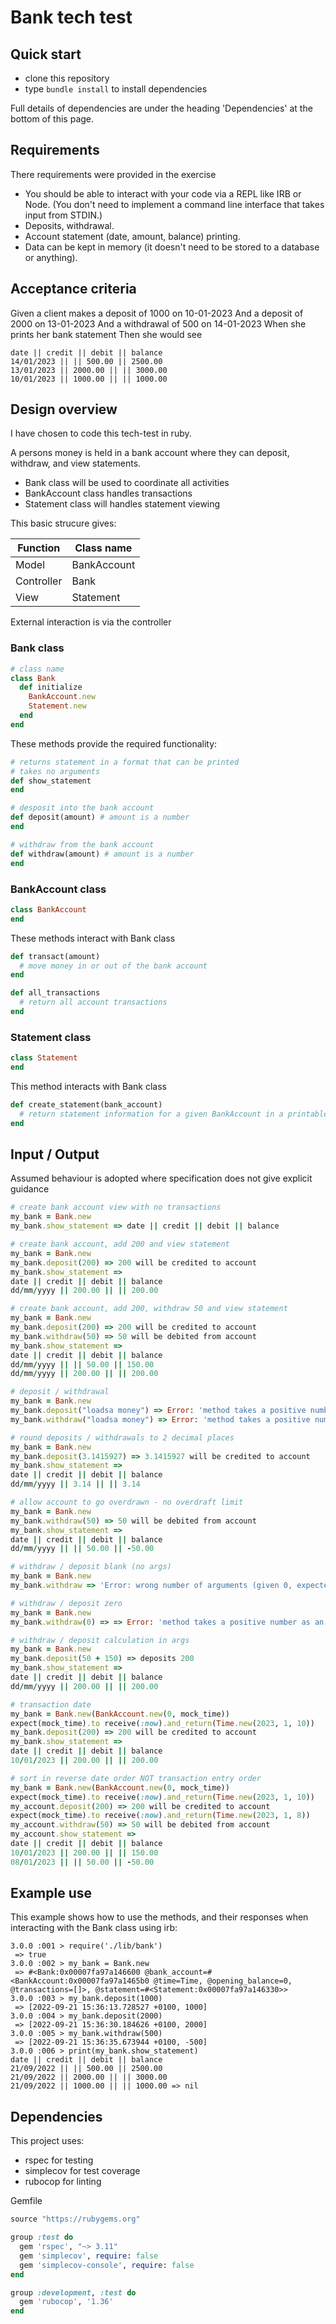 # Bank tech test

## Quick start

* clone this repository
* type `bundle install` to install dependencies

Full details of dependencies are under the heading 'Dependencies' at the bottom of this page.

## Requirements

There requirements were provided in the exercise

* You should be able to interact with your code via a REPL like IRB or Node. (You don't need to implement a command line interface that takes input from STDIN.)
* Deposits, withdrawal.
* Account statement (date, amount, balance) printing.
* Data can be kept in memory (it doesn't need to be stored to a database or anything).

## Acceptance criteria

Given a client makes a deposit of 1000 on 10-01-2023
And a deposit of 2000 on 13-01-2023
And a withdrawal of 500 on 14-01-2023
When she prints her bank statement
Then she would see

``` 
date || credit || debit || balance
14/01/2023 || || 500.00 || 2500.00
13/01/2023 || 2000.00 || || 3000.00
10/01/2023 || 1000.00 || || 1000.00
```

## Design overview

I have chosen to code this tech-test in ruby.

A persons money is held in a bank account where they can deposit, withdraw, and view statements.

* Bank class will be used to coordinate all activities 
* BankAccount class handles transactions
* Statement class will handles statement viewing

This basic strucure gives:

| Function   | Class name  |
| ---------- | ----------- |
| Model      | BankAccount |
| Controller | Bank        |
| View       | Statement   |

External interaction is via the controller

### Bank class

```ruby
# class name
class Bank
  def initialize
    BankAccount.new
    Statement.new
  end
end
```

These methods provide the required functionality:

```ruby
# returns statement in a format that can be printed
# takes no arguments
def show_statement
end

# desposit into the bank account
def deposit(amount) # amount is a number
end

# withdraw from the bank account
def withdraw(amount) # amount is a number
end
```

### BankAccount class

```ruby
class BankAccount
end
```

These methods interact with Bank class

```ruby
def transact(amount)
  # move money in or out of the bank account
end

def all_transactions
  # return all account transactions
end
```

### Statement class

```ruby
class Statement
end
```

This method interacts with Bank class

```ruby
def create_statement(bank_account)
  # return statement information for a given BankAccount in a printable format
end
```

## Input / Output 

Assumed behaviour is adopted where specification does not give explicit guidance

```ruby
# create bank account view with no transactions
my_bank = Bank.new
my_bank.show_statement => date || credit || debit || balance

# create bank account, add 200 and view statement
my_bank = Bank.new
my_bank.deposit(200) => 200 will be credited to account
my_bank.show_statement =>
date || credit || debit || balance
dd/mm/yyyy || 200.00 || || 200.00

# create bank account, add 200, withdraw 50 and view statement
my_bank = Bank.new
my_bank.deposit(200) => 200 will be credited to account
my_bank.withdraw(50) => 50 will be debited from account
my_bank.show_statement =>
date || credit || debit || balance
dd/mm/yyyy || || 50.00 || 150.00
dd/mm/yyyy || 200.00 || || 200.00

# deposit / withdrawal
my_bank = Bank.new
my_bank.deposit("loadsa money") => Error: 'method takes a positive number as an argument'
my_bank.withdraw("loadsa money") => Error: 'method takes a positive number as an argument'

# round deposits / withdrawals to 2 decimal places
my_bank = Bank.new
my_bank.deposit(3.1415927) => 3.1415927 will be credited to account
my_bank.show_statement =>
date || credit || debit || balance
dd/mm/yyyy || 3.14 || || 3.14

# allow account to go overdrawn - no overdraft limit
my_bank = Bank.new
my_bank.withdraw(50) => 50 will be debited from account
my_bank.show_statement =>
date || credit || debit || balance
dd/mm/yyyy || || 50.00 || -50.00

# withdraw / deposit blank (no args)
my_bank = Bank.new
my_bank.withdraw => 'Error: wrong number of arguments (given 0, expected 1)'

# withdraw / deposit zero
my_bank = Bank.new
my_bank.withdraw(0) => => Error: 'method takes a positive number as an argument'

# withdraw / deposit calculation in args
my_bank = Bank.new
my_bank.deposit(50 + 150) => deposits 200
my_bank.show_statement =>
date || credit || debit || balance
dd/mm/yyyy || 200.00 || || 200.00

# transaction date
my_bank = Bank.new(BankAccount.new(0, mock_time))
expect(mock_time).to receive(:now).and_return(Time.new(2023, 1, 10))
my_bank.deposit(200) => 200 will be credited to account
my_bank.show_statement =>
date || credit || debit || balance
10/01/2023 || 200.00 || || 200.00

# sort in reverse date order NOT transaction entry order
my_bank = Bank.new(BankAccount.new(0, mock_time))
expect(mock_time).to receive(:now).and_return(Time.new(2023, 1, 10))
my_account.deposit(200) => 200 will be credited to account
expect(mock_time).to receive(:now).and_return(Time.new(2023, 1, 8))
my_account.withdraw(50) => 50 will be debited from account
my_account.show_statement =>
date || credit || debit || balance
10/01/2023 || 200.00 || || 150.00
08/01/2023 || || 50.00 || -50.00
```

## Example use

This example shows how to use the methods, and their responses when interacting with the Bank class using irb:

```irb
3.0.0 :001 > require('./lib/bank')
 => true 
3.0.0 :002 > my_bank = Bank.new
 => #<Bank:0x00007fa97a146600 @bank_account=#<BankAccount:0x00007fa97a1465b0 @time=Time, @opening_balance=0, @transactions=[]>, @statement=#<Statement:0x00007fa97a146330>> 
3.0.0 :003 > my_bank.deposit(1000)
 => [2022-09-21 15:36:13.728527 +0100, 1000] 
3.0.0 :004 > my_bank.deposit(2000)
 => [2022-09-21 15:36:30.184626 +0100, 2000] 
3.0.0 :005 > my_bank.withdraw(500)
 => [2022-09-21 15:36:35.673944 +0100, -500] 
3.0.0 :006 > print(my_bank.show_statement)
date || credit || debit || balance
21/09/2022 || || 500.00 || 2500.00
21/09/2022 || 2000.00 || || 3000.00
21/09/2022 || 1000.00 || || 1000.00 => nil
```

## Dependencies

This project uses:

* rspec for testing
* simplecov for test coverage
* rubocop for linting

Gemfile

```ruby
source "https://rubygems.org"

group :test do
  gem 'rspec', "~> 3.11"
  gem 'simplecov', require: false
  gem 'simplecov-console', require: false
end

group :development, :test do
  gem 'rubocop', '1.36'
end
```